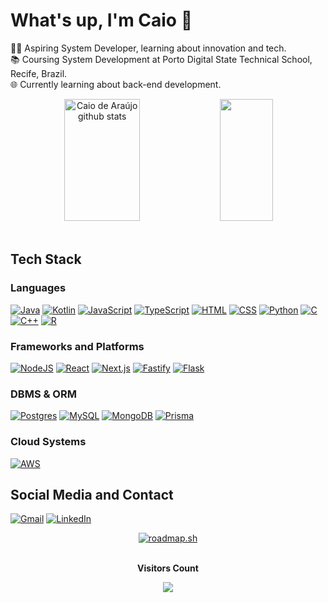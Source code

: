 # What's up, I'm Caio 👋
👨‍💻 Aspiring System Developer, learning about innovation and tech.<br/>
📚 Coursing System Development at Porto Digital State Technical School, Recife, Brazil.<br/>
🌐 Currently learning about back-end development.<br/>



<div align="center">  
  <img width="49%" height="195px" src="https://github-readme-stats.vercel.app/api?username=caiotdearaujo&show_icons=true&count_private=true&hide_border=true&title_color=00bfbf&icon_color=00bfbf&text_color=c9d1d9&bg_color=0d1117" alt="Caio de Araújo github stats" />
  <img width="41%" height="195px" src="https://github-readme-stats.vercel.app/api/top-langs/?username=caiotdearaujo&layout=compact&hide_border=true&title_color=00bfbf&text_color=00bfbf&bg_color=0d1117" />
</div><br>

## Tech Stack

### Languages
[![Java](https://img.shields.io/badge/Java-%23ED8B00.svg?logo=openjdk&logoColor=white)](https://github.com/caiotdearaujo?tab=repositories&q=&type=&language=java&sort=)
[![Kotlin](https://img.shields.io/badge/Kotlin-%237F52FF.svg?logo=kotlin&logoColor=white)](https://github.com/caiotdearaujo?tab=repositories&q=&type=&language=kotlin&sort=)
[![JavaScript](https://img.shields.io/badge/JavaScript-F7DF1E?logo=javascript&logoColor=000)](https://github.com/caiotdearaujo?tab=repositories&q=&type=&language=javascript&sort=)
[![TypeScript](https://img.shields.io/badge/TypeScript-3178C6?logo=typescript&logoColor=fff)](https://github.com/caiotdearaujo?tab=repositories&q=&type=&language=typescript&sort=)
[![HTML](https://img.shields.io/badge/HTML-%23E34F26.svg?logo=html5&logoColor=white)](https://github.com/caiotdearaujo?tab=repositories&q=&type=&language=html&sort=)
[![CSS](https://img.shields.io/badge/CSS-1572B6?logo=css3&logoColor=fff)](https://github.com/caiotdearaujo?tab=repositories&q=&type=&language=css&sort=)
[![Python](https://img.shields.io/badge/Python-3776AB?logo=python&logoColor=fff)](https://github.com/caiotdearaujo?tab=repositories&q=&type=&language=python&sort=)
[![C](https://img.shields.io/badge/C-00599C?logo=c&logoColor=white)](https://github.com/caiotdearaujo?tab=repositories&q=&type=&language=c&sort=)
[![C++](https://img.shields.io/badge/C++-%2300599C.svg?logo=c%2B%2B&logoColor=white)](#)
[![R](https://img.shields.io/badge/R-%23276DC3.svg?logo=r&logoColor=white)](#)

### Frameworks and Platforms
[![NodeJS](https://img.shields.io/badge/Node.js-6DA55F?logo=node.js&logoColor=white)](#)
[![React](https://img.shields.io/badge/React-%2320232a.svg?logo=react&logoColor=%2361DAFB)](#)
[![Next.js](https://img.shields.io/badge/Next.js-black?logo=next.js&logoColor=white)](#)
[![Fastify](https://img.shields.io/badge/-Fastify-000000?style=flat&logo=fastify&logoColor=white)](#)
[![Flask](https://img.shields.io/badge/Flask-000?logo=flask&logoColor=fff)](#)

### DBMS & ORM
[![Postgres](https://img.shields.io/badge/Postgres-%23316192.svg?logo=postgresql&logoColor=white)](#)
[![MySQL](https://img.shields.io/badge/MySQL-4479A1?logo=mysql&logoColor=fff)](#)
[![MongoDB](https://img.shields.io/badge/MongoDB-%234ea94b.svg?logo=mongodb&logoColor=white)](#)
[![Prisma](https://img.shields.io/badge/Prisma-2D3748?logo=prisma&logoColor=white)](#)

### Cloud Systems
[![AWS](https://img.shields.io/badge/AWS-%23FF9900.svg?logo=amazon-web-services&logoColor=white)](#)

## Social Media and Contact
[![Gmail](https://img.shields.io/badge/Gmail-D14836?logo=gmail&logoColor=white)](mailto:caiotdearaujo@gmail.com?subject=Hello!)
[![LinkedIn](https://img.shields.io/badge/Linkedin-%230077B5.svg?logo=linkedin&logoColor=white)](https://linkedin.com/in/caiotdearaujo)

<div align="center">
  <a href="https://roadmap.sh"><img src="https://roadmap.sh/card/tall/64a49656ec22530247ed902e?variant=dark&roadmaps=java%2Cspring-boot%2Cfull-stack%2Cbackend" alt="roadmap.sh"/></a>
</div>

<div align="center">
<br><p align="centre"><b>Visitors Count</b></p>  
<p align="center"><img align="center" src="https://profile-counter.glitch.me/{caiotdearaujo}/count.svg" /></p> 
<br></div>
